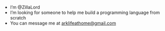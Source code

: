 -  I’m @ZillaLord
-  I’m looking for someone to help me build a programming language from scratch
-  You can message me at arklifeathome@gmail.com

<!---
ZillaLord/ZillaLord is a ✨ special ✨ repository because its `README.md` (this file) appears on your GitHub profile.
You can click the Preview link to take a look at your changes.
--->
